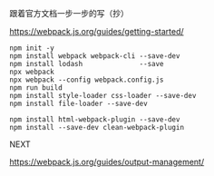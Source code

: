 跟着官方文档一步一步的写（抄）

https://webpack.js.org/guides/getting-started/

```
npm init -y
npm install webpack webpack-cli --save-dev
npm install lodash              --save
npx webpack
npx webpack --config webpack.config.js
npm run build
npm install style-loader css-loader --save-dev
npm install file-loader --save-dev

npm install html-webpack-plugin --save-dev
npm install --save-dev clean-webpack-plugin
```

NEXT

https://webpack.js.org/guides/output-management/